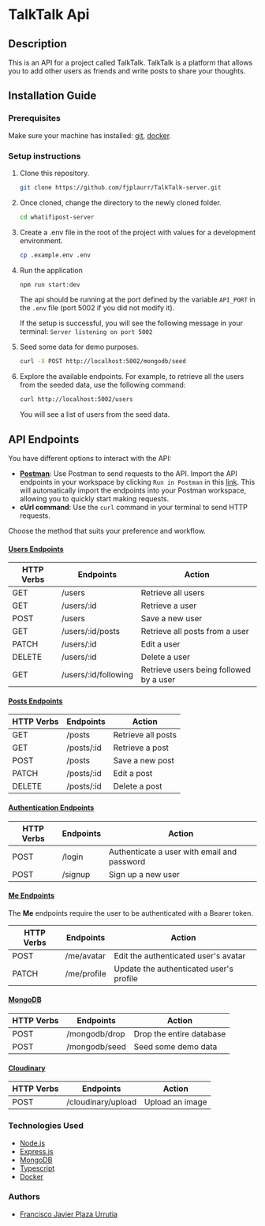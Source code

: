 # TalkTalk Api

## Description

This is an API for a project called TalkTalk. TalkTalk is a platform that allows you to add other users as friends and write posts to share your thoughts.

## Installation Guide

### Prerequisites

Make sure your machine has installed: [git](https://git-scm.com/), [docker](https://www.docker.com/).

### Setup instructions

1. Clone this repository.
   ```sh
   git clone https://github.com/fjplaurr/TalkTalk-server.git
   ```
2. Once cloned, change the directory to the newly cloned folder.

   ```sh
   cd whatifipost-server
   ```

3. Create a .env file in the root of the project with values for a development environment.

   ```sh
   cp .example.env .env
   ```

4. Run the application

   ```sh
   npm run start:dev
   ```

   The api should be running at the port defined by the variable `API_PORT` in the `.env` file (port 5002 if you did not modify it).

   If the setup is successful, you will see the following message in your terminal: `Server listening on port 5002`

5. Seed some data for demo purposes.

   ```sh
   curl -X POST http://localhost:5002/mongodb/seed
   ```

6. Explore the available endpoints. For example, to retrieve all the users from the seeded data, use the following command:
   ```sh
   curl http://localhost:5002/users
   ```
   You will see a list of users from the seed data.

## API Endpoints

You have different options to interact with the API:

- <b>[Postman](https://www.postman.com/)</b>: Use Postman to send requests to the API. Import the API endpoints in your workspace by clicking `Run in Postman` in this [link](https://documenter.getpostman.com/view/8562186/2s946h9sM4). This will automatically import the endpoints into your Postman workspace, allowing you to quickly start making requests.
- <b>cUrl command</b>: Use the `curl` command in your terminal to send HTTP requests.

Choose the method that suits your preference and workflow.

#### <b><u>Users Endpoints</u></b>

| HTTP Verbs | Endpoints                | Action                                  |
| ---------- | ------------------------ | --------------------------------------- |
| GET        | /users                   | Retrieve all users                      |
| GET        | /users/:id               | Retrieve a user                         |
| POST       | /users                   | Save a new user                         |
| GET        | /users/:id/posts         | Retrieve all posts from a user          |
| PATCH      | /users/:id               | Edit a user                             |
| DELETE     | /users/:id               | Delete a user                           |
| GET        | /users/:id/following     | Retrieve users being followed by a user |

#### <b><u>Posts Endpoints</u></b>

| HTTP Verbs | Endpoints      | Action             |
| ---------- | -------------- | ------------------ |
| GET        | /posts         | Retrieve all posts |
| GET        | /posts/:id     | Retrieve a post    |
| POST       | /posts         | Save a new post    |
| PATCH      | /posts/:id     | Edit a post        |
| DELETE     | /posts/:id     | Delete a post      |

#### <b><u>Authentication Endpoints</u></b>

| HTTP Verbs | Endpoints                  | Action                                      |
| ---------- | -------------------------- | ------------------------------------------- |
| POST       | /login | Authenticate a user with email and password |
| POST       | /signup                    | Sign up a new user                          |

#### <b><u>Me Endpoints</u></b>

The <b>Me</b> endpoints require the user to be authenticated with a Bearer token. 

| HTTP Verbs | Endpoints       | Action                           |
| ---------- | --------------- | -------------------------------- |
| POST       | /me/avatar      | Edit the authenticated user's avatar |
| PATCH      | /me/profile     | Update the authenticated user's profile |

#### <b><u>MongoDB</u></b>

| HTTP Verbs | Endpoints     | Action                   |
| ---------- | ------------- | ------------------------ |
| POST       | /mongodb/drop | Drop the entire database |
| POST       | /mongodb/seed | Seed some demo data      |

#### <b><u>Cloudinary</u></b>

| HTTP Verbs | Endpoints     | Action                   |
| ---------- | ------------- | ------------------------ |
| POST       | /cloudinary/upload | Upload an image |

### Technologies Used

- [Node.js](https://nodejs.org/)
- [Express.js](https://expressjs.com)
- [MongoDB](https://www.mongodb.com/)
- [Typescript](https://www.typescriptlang.org)
- [Docker](https://www.docker.com)

### Authors

- [Francisco Javier Plaza Urrutia](https://github.com/fjplaurr)
